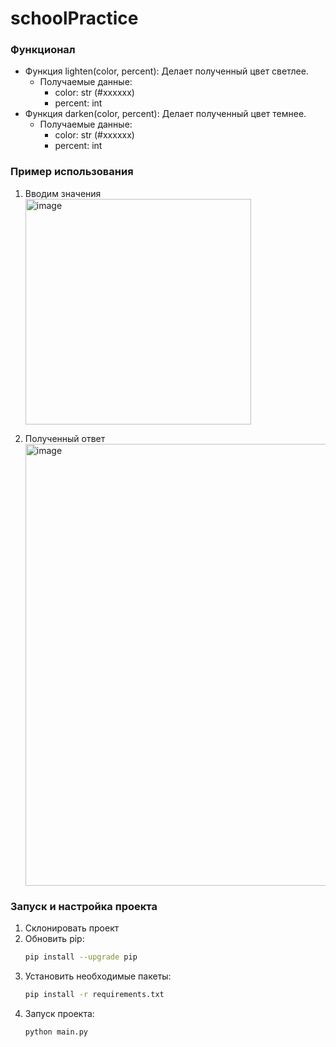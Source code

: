 # schoolPractice

### Функционал
- Функция lighten(сolor, percent):
  Делает полученный цвет светлее.
  - Получаемые данные:
    - color: str (#xxxxxx)
    - percent: int
- Функция darken(сolor, percent):
  Делает полученный цвет темнее.
  - Получаемые данные:
    - color: str (#xxxxxx)
    - percent: int
  
### Пример использования
1. Вводим значения
   <img width="361" alt="image" src="https://github.com/strikestr/schoolPractice/assets/68343771/fbd333d1-dfb6-4239-a203-0dba8e38c683">
   
2. Полученный ответ
   <img width="707" alt="image" src="https://github.com/strikestr/schoolPractice/assets/68343771/bc4cbd87-3df3-4722-a5a5-f5f0296fc693">

### Запуск и настройка проекта
1. Склонировать проект
2. Обновить pip:
   ```bash
   pip install --upgrade pip
   ```
3. Установить необходимые пакеты:
   ```bash
   pip install -r requirements.txt
   ```
4. Запуск проекта:
   ```bash
   python main.py
   ```
    
